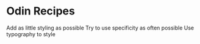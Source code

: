 # Odin Recipes

Add as little styling as possible
Try to use specificity as often possible
Use typography to style
